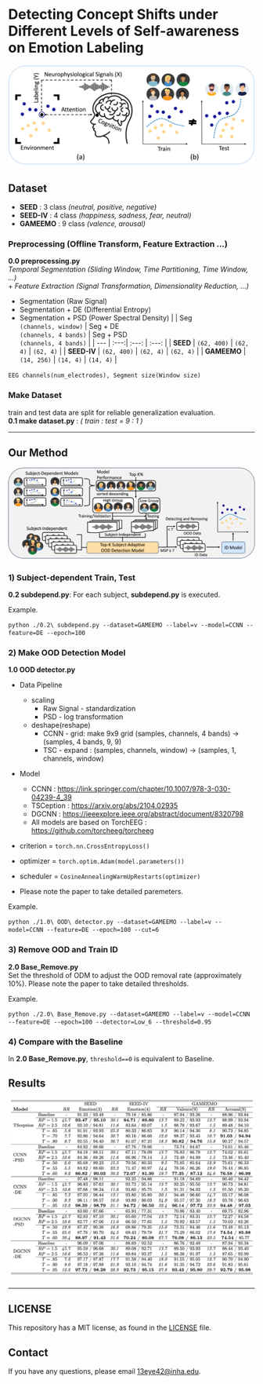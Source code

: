 # Detecting Concept Shifts under Different Levels of Self-awareness on Emotion Labeling
![Concept Shift under Different Levels of Self-awareness on Emotion Labeling](src/concept_shift.png)

## Dataset 
- **SEED** : 3 class *(neutral, positive, negative)*
- **SEED-IV** : 4 class *(happiness, sadness, fear, neutral)*
- **GAMEEMO** : 9 class  *(valence, arousal)*

### **Preprocessing** (Offline Transform, Feature Extraction ...)
**0.0 preprocessing.py**<br>
*Temporal Segmentation (Sliding Window, Time Partitioning, Time Window, ...)*<br>
\+ *Feature Extraction (Signal Transformation, Dimensionality Reduction, ...)*
- Segmentation (Raw Signal)
- Segmentation + DE (Differential Entropy)
- Segmentation + PSD (Power Spectral Density)
    | | Seg<br>`(channels, window)` | Seg + DE<br>`(channels, 4 bands)` | Seg + PSD<br>`(channels, 4 bands)` |
    | --- | :---:| :---: | :---: |
    | **SEED**    | `(62, 400)` | `(62, 4)` | `(62, 4)` |
    | **SEED-IV** | `(62, 400)` | `(62, 4)` | `(62, 4)` |
    | **GAMEEMO** | `(14, 256)` | `(14, 4)` | `(14, 4)` |

`EEG channels(num_electrodes), Segment size(Window size)`

### **Make Dataset** 
train and test data are split for reliable generalization evaluation.<br>
**0.1 make dataset.py** : *( train : test = 9 : 1 )*

---

## Our Method
![Model Overview](src/model_overview.png)

### **1) Subject-dependent Train, Test**  
**0.2 subdepend.py**: For each subject, **subdepend.py** is executed.

Example.
```
python ./0.2\ subdepend.py --dataset=GAMEEMO --label=v --model=CCNN --feature=DE --epoch=100
```

### **2) Make OOD Detection Model**  
**1.0 OOD detector.py**<br>
- Data Pipeline
  - scaling
    - Raw Signal - standardization
    - PSD - log transformation
  - deshape(reshape)
    - CCNN - grid: make 9x9 grid (samples, channels, 4 bands) -> (samples, 4 bands, 9, 9)
    - TSC - expand : (samples, channels, window) -> (samples, 1, channels, window)
  
- Model 
  - CCNN : https://link.springer.com/chapter/10.1007/978-3-030-04239-4_39
  - TSCeption : https://arxiv.org/abs/2104.02935
  - DGCNN : https://ieeexplore.ieee.org/abstract/document/8320798
  - All models are based on TorchEEG : https://github.com/torcheeg/torcheeg
- criterion = `torch.nn.CrossEntropyLoss()`
- optimizer = `torch.optim.Adam(model.parameters())`
- scheduler = `CosineAnnealingWarmUpRestarts(optimizer)`
- Please note the paper to take detailed paremeters.


Example.
```
python ./1.0\ OOD\ detector.py --dataset=GAMEEMO --label=v --model=CCNN --feature=DE --epoch=100 --cut=6
```

### **3) Remove OOD and Train ID**  
**2.0 Base_Remove.py**<br>
Set the threshold of ODM to adjust the OOD removal rate (approximately 10%).
Please note the paper to take detailed thresholds.


Example.
```
python ./2.0\ Base_Remove.py --dataset=GAMEEMO --label=v --model=CCNN --feature=DE --epoch=100 --detector=Low_6 --threshold=0.95
```

### **4) Compare with the Baseline**
In **2.0 Base_Remove.py**, `threshold==0` is equivalent to Baseline.


## Results
![Classification Accuracy and AUROC of Ours and Baseline](src/results.png)

---

## LICENSE
This repository has a MIT license, as found in the [LICENSE](./LICENSE) file.

## Contact

If you have any questions, please email 13eye42@inha.edu.


